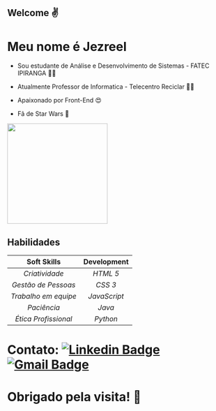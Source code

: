 ##  Welcome :v: 
 # Meu nome é Jezreel 

 - Sou estudante de Análise e Desenvolvimento de Sistemas - FATEC IPIRANGA :man_student:

 - Atualmente Professor de Informatica - Telecentro Reciclar :man_teacher:

 - Apaixonado por Front-End :heart_eyes: 
 
 - Fã de Star Wars :black_heart:
  
<img src="https://mir-s3-cdn-cf.behance.net/project_modules/max_1200/d296dd68040289.5b4f1d967b1ee.gif" width="230">

  ## 							Habilidades											 

   |     Soft Skills      |  Development |
   | :------------------: | :----------: |
   |    *Criatividade*    |   *HTML 5*   |
   | *Gestão de Pessoas*  |   *CSS 3*    |
   | *Trabalho em equipe* | *JavaScript* |
   |     *Paciência*      |    *Java*    |
   | *Ética Profissional* |   *Python*   |

  # Contato: [![Linkedin Badge](https://img.shields.io/badge/-LinkedIn-blue?style=flat-square&logo=Linkedin&logoColor=white&link=https://www.linkedin.com/in/jezreel-dalcin-a758231a2)](https://www.linkedin.com/in/jezreel-dalcin-a758231a2) [![Gmail Badge](https://img.shields.io/badge/-Gmail-c14438?style=flat-square&logo=Gmail&logoColor=white&link=mailto:jezreel.dalcin30@gmail.com)](mailto:jezreel.dalcin30@gmail.com)
  
 # Obrigado pela visita! :call_me_hand:
